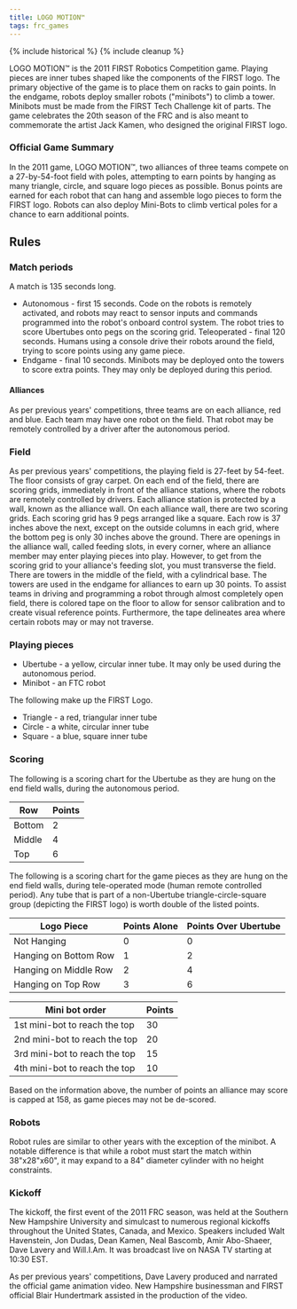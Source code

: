 ```yaml
---
title: LOGO MOTION™
tags: frc_games
---
```

{% include historical %}
{% include cleanup %}

LOGO MOTION™ is the 2011 FIRST Robotics Competition game. Playing pieces are inner tubes shaped like the components of the FIRST logo. The primary objective of the game is to place them on racks to gain points. In the endgame, robots deploy smaller robots ("minibots") to climb a tower. Minibots must be made from the FIRST Tech Challenge kit of parts. The game celebrates the 20th season of the FRC and is also meant to commemorate the artist Jack Kamen, who designed the original FIRST logo.

### Official Game Summary
In the 2011 game, LOGO MOTION™, two alliances of three teams compete on a 27-by-54-foot field with poles, attempting to earn points by hanging as many triangle, circle, and square logo pieces as possible. Bonus points are earned for each robot that can hang and assemble logo pieces to form the FIRST logo. Robots can also deploy Mini-Bots to climb vertical poles for a chance to earn additional points.

## Rules

### Match periods

A match is 135 seconds long.

- Autonomous - first 15 seconds. Code on the robots is remotely activated, and robots may react to sensor inputs and commands programmed into the robot's onboard control system. The robot tries to score Ubertubes onto pegs on the scoring grid.
Teleoperated - final 120 seconds. Humans using a console drive their robots around the field, trying to score points using any game piece.
- Endgame - final 10 seconds. Minibots may be deployed onto the towers to score extra points. They may only be deployed during this period.

#### Alliances

As per previous years' competitions, three teams are on each alliance, red and blue. Each team may have one robot on the field. That robot may be remotely controlled by a driver after the autonomous period.

### Field

As per previous years' competitions, the playing field is 27-feet by 54-feet. The floor consists of gray carpet. On each end of the field, there are scoring grids, immediately in front of the alliance stations, where the robots are remotely controlled by drivers. Each alliance station is protected by a wall, known as the alliance wall. On each alliance wall, there are two scoring grids. Each scoring grid has 9 pegs arranged like a square. Each row is 37 inches above the next, except on the outside columns in each grid, where the bottom peg is only 30 inches above the ground. There are openings in the alliance wall, called feeding slots, in every corner, where an alliance member may enter playing pieces into play. However, to get from the scoring grid to your alliance's feeding slot, you must transverse the field. There are towers in the middle of the field, with a cylindrical base. The towers are used in the endgame for alliances to earn up 30 points. To assist teams in driving and programming a robot through almost completely open field, there is colored tape on the floor to allow for sensor calibration and to create visual reference points. Furthermore, the tape delineates area where certain robots may or may not traverse.

### Playing pieces

- Ubertube - a yellow, circular inner tube. It may only be used during the autonomous period.
- Minibot - an FTC robot

The following make up the FIRST Logo.

- Triangle - a red, triangular inner tube
- Circle - a white, circular inner tube
- Square - a blue, square inner tube

### Scoring

The following is a scoring chart for the Ubertube as they are hung on the end field walls, during the autonomous period.

| Row       | Points |
| --------- | ------ |
| Bottom    | 2      |
| Middle    | 4      |
| Top       | 6      |

The following is a scoring chart for the game pieces as they are hung on the end field walls, during tele-operated mode (human remote controlled period). Any tube that is part of a non-Ubertube triangle-circle-square group (depicting the FIRST logo) is worth double of the listed points.

| Logo Piece            | Points Alone | Points Over Ubertube |
| --------------------- | ------------ | -------------------- |
| Not Hanging           | 0            | 0                    |
| Hanging on Bottom Row | 1            | 2                    |
| Hanging on Middle Row | 2            | 4                    |
| Hanging on Top Row    | 3            | 6                    |

Mini bot order                | Points
----------------------------- | ---------
1st mini-bot to reach the top | 30
2nd mini-bot to reach the top | 20
3rd mini-bot to reach the top | 15
4th mini-bot to reach the top | 10

Based on the information above, the number of points an alliance may score is capped at 158, as game pieces may not be de-scored.

### Robots

Robot rules are similar to other years with the exception of the minibot. A notable difference is that while a robot must start the match within 38"x28"x60", it may expand to a 84" diameter cylinder with no height constraints.

### Kickoff

The kickoff, the first event of the 2011 FRC season, was held at the Southern New Hampshire University and simulcast to numerous regional kickoffs throughout the United States, Canada, and Mexico. Speakers included Walt Havenstein, Jon Dudas, Dean Kamen, Neal Bascomb, Amir Abo-Shaeer, Dave Lavery and Will.I.Am. It was broadcast live on NASA TV starting at 10:30 EST.

As per previous years' competitions, Dave Lavery produced and narrated the official game animation video. New Hampshire businessman and FIRST official Blair Hundertmark assisted in the production of the video.
